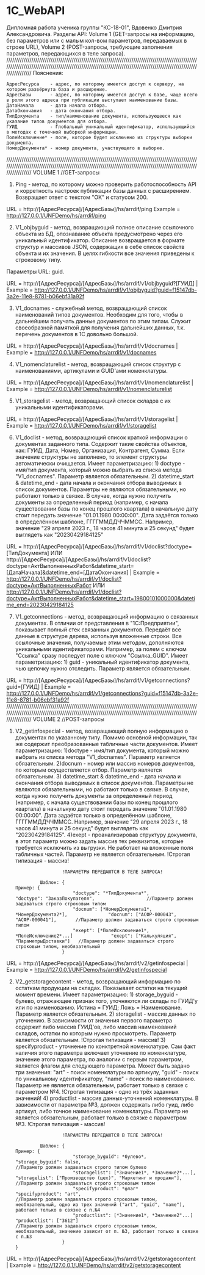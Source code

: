 # 1C_WebAPI
Дипломная работа ученика группы "КС-18-01", Вдовенко Дмитрия Александровича. 
Разделы API: Volume 1 (GET-запросы на информацию, без параметров или с малым кол-вом параметров, передаваемых в строке URL), Volume 2 (POST-запросы, требующие заполнения параметров, передающихся в теле запроса).
///////////////////////////////////////////////////////////////////////////////////////////////////////////////////////////////////////////////////////////////////////////////////////////////////////////////////
Пояснения:
	
	АдресРесурса 	- адрес, по которому имеется доступ к серверу, на котором развёрнута база и расширение.
	АдресБазы 		- адрес, по которому имеется доступ к базе, чаще всего в роли этого адреса при публикации выступает наименование базы.
	ДатаНачала 		- дата начала отбора.
	ДатаОкончания 	- дата окончания отбора.
	ТипДокумента	- тип/наименование документа, использующееся как указание типов документов для отбора.
	ГУИД 			- Глобальный уникальный идентификатор, использующийся в методах с точечной выборкой информации.
	ПолеИсключение* - поле, которое будет исключено из структуры выборки документа.
	НомерДокумента* - номер документа, участвующего в выборке.
///////////////////////////////////////////////////////////////////////////////////////////////////////////////////////////////////////////////////////////////////////////////////////////////////////////////////
VOLUME 1 //GET-запросы

1. Ping - метод, по которому можно проверить работоспособность API и корретность настроек публикации базы данных с расширением. Возвращает ответ с текстом "ОК" и статусом 200.

URL 	= http://[АдресРесурса]/[АдресБазы]/hs/arrdif/ping
Example	= http://127.0.0.1/UNFDemo/hs/arrdif/ping

2. V1_objbyguid - метод, возвращающий полное описание ссылочного объекта из БД, опознавание объекта предусмотрено через его уникальный идентификатор.
Описание возвращается в формате структур и массивов JSON, содержащих в себе список свойств объекта и их значения. В целях гибкости все значения приведены к строковому типу.
	
Параметры URL: guid.

URL		= http://[АдресРесурса]/[АдресБазы]/hs/arrdif/v1/objbyguid?[ГУИД] |
Example = http://127.0.0.1/UNFDemo/hs/arrdif/v1/objbyguid?guid=f15147db-3a2e-11e8-8781-b06ebf31a92f

3. V1_docnames - служебный метод, возвращающий список наименований типов документов. Необходим для того, чтобы в дальнейшем получать данные документов по этим типам.
Служит своеобразной памяткой для получения дальнейших данных, т.к. перечень документов в 1С довольно большой.

URL		= http://[АдресРесурса]/[АдресБазы]/hs/arrdif/v1/docnames |
Example = http://127.0.0.1/UNFDemo/hs/arrdif/v1/docnames

4. V1_nomenclaturelist - метод, возвращающий список структур с наименованиями, артикулами и GUID'ами номенклатуры.

URL 	= http://[АдресРесурса]/[АдресБазы]/hs/arrdif/v1/nomenclaturelist |
Example = http://127.0.0.1/UNFDemo/hs/arrdif/v1/nomenclaturelist

5. V1_storagelist - метод, возвращающий список складов с их уникальными идентификаторами.

URL 	= http://[АдресРесурса]/[АдресБазы]/hs/arrdif/v1/storagelist |
Example = http://127.0.0.1/UNFDemo/hs/arrdif/v1/storagelist

6. V1_doclist - метод, возвращающий список краткой информации о документах заданного типа.
Содержит такие свойства объектов, как: ГУИД, Дата, Номер, Организация, Контрагент, Сумма. Если значение структуры не заполнено, то элемент структуры автоматически очищается.
Имеет параметризацию: 	1) doctype - имя/тип документа, который можно выбрать из списка метода "V1_docnames". Параметр является обязательным.
						2) datetime_start & datetime_end - дата начала и окончания отбора выводимых в список документов. Параметры не являются обязательными, но работают только в связке. 
						В случае, когда нужно получить документы за определенный период (например, с начала существовании базы по конец прошлого квартала) в начальную дату стоит передать значение "01.01.1980 00:00:00".
						Дата задаётся только в определённом шаблоне, ГГГГММДДЧЧММСС. Например, значение "29 апреля 2023 г., 18 часов 41 минута и 25 секунд" будет выглядеть как "20230429184125"

URL		= http://[АдресРесурса]/[АдресБазы]/hs/arrdif/v1/doclist?doctype=[ТипДокумента] ИЛИ http://[АдресРесурса]/[АдресБазы]/hs/arrdif/v1/doclist?doctype=АктВыполненныхРабот&datetime_start=[ДатаНачала]&datetime_end=[ДатаОкончания] |
Example = http://127.0.0.1/UNFDemo/hs/arrdif/v1/doclist?doctype=АктВыполненныхРабот ИЛИ http://127.0.0.1/UNFDemo/hs/arrdif/v1/doclist?doctype=АктВыполненныхРабот&datetime_start=19800101000000&datetime_end=20230429184125 

7. V1_getconnections - метод, возвращающий информацию о связанных документах. В отличии от представления в "1С:Предприятии", показывает полный стек связанных документов.
Передаёт все данные в структуре дерева, используя вложенные строки. Все ссылочные значения, получаемые этим методом, дополняются уникальными идентификаторами. Например, за полем с ключом "Ссылка" сразу последует поле с ключом "Ссылка_GUID".
Имеет параметризацию:	1) guid - уникальный идентификатор документа, чью цепочку нужно отследить. Параметр является обязательным.

URL 	= http://[АдресРесурса]/[АдресБазы]/hs/arrdif/v1/getconnections?guid=[ГУИД] |
Example = http://127.0.0.1/UNFDemo/hs/arrdif/v1/getconnections?guid=f15147db-3a2e-11e8-8781-b06ebf31a92f
///////////////////////////////////////////////////////////////////////////////////////////////////////////////////////////////////////////////////////////////////////////////////////////////////////////////////
VOLUME 2 //POST-запросы

1. V2_getinfospecial - метод, возвращающий полную информацию о документах по указанному типу. Помимо основной информации, так же содержит преобразованные табличные части документов.
Имеет параметризацию: 	1)doctype - имя/тип документа, который можно выбрать из списка метода "V1_docnames". Параметр является обязательным.
						2)docnum - номер или массив номеров документов, по которым осуществляется отбор. Параметр является обязательным.
						3) datetime_start & datetime_end - дата начала и окончания отбора выводимых в список документов. Параметры не являются обязательными, но работают только в связке. 
						В случае, когда нужно получить документы за определенный период (например, с начала существовании базы по конец прошлого квартала) в начальную дату стоит передать значение "01.01.1980 00:00:00".
						Дата задаётся только в определённом шаблоне, ГГГГММДДЧЧММСС. Например, значение "29 апреля 2023 г., 18 часов 41 минута и 25 секунд" будет выглядеть как "20230429184125".
						4)exept - проанализировав структуру документа, в этот параметр можно задать массив тех реквизитов, которые требуется исключить из выгрузки. Не работает на вложенные поля табличных частей. Параметр не является обязательным. !Строгая типизация - массив!
						
						!ПАРАМЕТРЫ ПЕРЕДАЮТСЯ В ТЕЛЕ ЗАПРОСА!
						
				Шаблон:	{														Пример:	{	
							"doctype": "*ТипДокумента*",									"doctype": "ЗаказПокупателя",					//Параметр должен задаваться строго строковым типом
							"docnum": [*НомерДокумента1*, *НомерДокумента2*],				"docnum": ["АСФР-000043", "АСФР-000041"],		//Параметр должен задаваться строго строковым типом
							"exept": [*ПолеИсключение1*, *ПолеИсключение2*...] 				"exept": ["Калькуляция", "ПараметрыДоставки"]	//Параметр должен задаваться строго строковым типом, необязательный
						}	
						
URL		= http://[АдресРесурса]/[АдресБазы]/hs/arrdif/v2/getinfospecial |
Example = http://127.0.0.1/UNFDemo/hs/arrdif/v2/getinfospecial

2. V2_getstoragecontent - метод, возвращающий информацию по остаткам продукции на складах.
Показывает остатки на текущий момент времени.
Имеет параметризацию: 	1) storage_byguid - булево, отражающее признак того, уточняются ли склады по ГУИД'у или по наименованию. Истина = ГУИД; Ложь = Наименование. Параметр является обязательным.
						2) storagelist - массив данных по уточнению. В зависимости от значения первого параметра содержит либо массив ГУИД'ов, либо массив наименований складов, остатки по которым нужно просмотреть. Параметр является обязательным. !Строгая типизация - массив!
						3) specifyproduct - уточнение по конктретной номенклатуре. Сам факт наличия этого параметра включает уточнение по номенклатуре, значение этого параметра, по аналогии с первым параметром, является флагом для следующего параметра. 
						Может быть задано три значения: "art" - поиск номенклатуры по артикулу, "guid" - поиск по уникальному идентификатору, "name" - поиск по наименованию. Параметр не является обязательным, работает только в связке с параметром №4. !Строгая типизация - одно из трёх заданных значений!
						4) productlist - массив данных-уточнений номенклатуры. В зависимости от параметра №3, должен содержать либо гуид, либо артикул, либо точное наименование номенклатуры. Параметр не является обязательным, работает только в связке с параметром №3. !Строгая типизация - массив!
						
						!ПАРАМЕТРЫ ПЕРЕДАЮТСЯ В ТЕЛЕ ЗАПРОСА!
						
				Шаблон:	{															Пример:	{	
							"storage_byguid": *булево*,											"storage_byguid": false,											//Параметр должен задаваться строго типом булево
 							"storagelist": [*Значение1*, *Значение2*...],						"storagelist": ["Производство (цех)", "Маркетинг и продажи"],		//Параметр должен задаваться строго строковым типом
							"specifyproduct": *флаг* 											"specifyproduct": "art",											//Параметр должен задаваться строго строковым типом, необязательный, одно из трех значений ("art", "guid", "name"), работает только в связке с п.№4
							"productlist": [*Значение1*, *Значение2"...]						"productlist": ["3612"]												//Параметр должен задаваться строго строковым типом, необязательный, значение зависит от п. №3, работает только в связке с п.№3
						}																	}
						
URL 	= http://[АдресРесурса]/[АдресБазы]/hs/arrdif/v2/getstoragecontent |
Example = http://127.0.0.1/UNFDemo/hs/arrdif/v2/getstoragecontent
